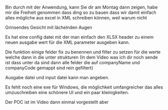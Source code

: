 Bin durch mit der Anwendung, kann Sie dir am Montag dann zeigen, habe mir die Freiheit genommen dass ding so zu bauen dass wir damit einfach alles mögliche aus excel in XML schreiben können, weil warum nicht ⁠

Grinsendes Gesicht mit lächelnden Augen

 





Es hat eine config datei mit der man einfach den XLSX header zu einem neuen ausgabe wert für die XML parameter ausgeben kann.



Die funktion einige felder fix zu benennen und filter zu setzen für die werte welche dann in die unter strukturen (In dem Video was ich dir noch sende ist dass unter <company> da sind dann alle felder die auf companyName und companyCode gemappt sind rein gefiltert)



Ausgabe datei und input datei kann man angeben.



Es fehlt noch eine exe für Windows, die möglichkeit umfangreicher das alles umzuschreiben eine schönere UI und ein paar kleinigkeiten.



Der POC ist im Video dann einmal vorgestellt aber 
